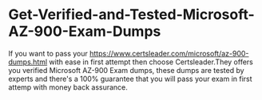 # Get-Verified-and-Tested-Microsoft-AZ-900-Exam-Dumps
If you want to pass your https://www.certsleader.com/microsoft/az-900-dumps.html with ease in first attempt then choose Certsleader.They offers you verified Microsoft AZ-900 Exam dumps, these dumps are tested by experts and there's a 100% guarantee that you will pass your exam in first attemp with money back assurance.
